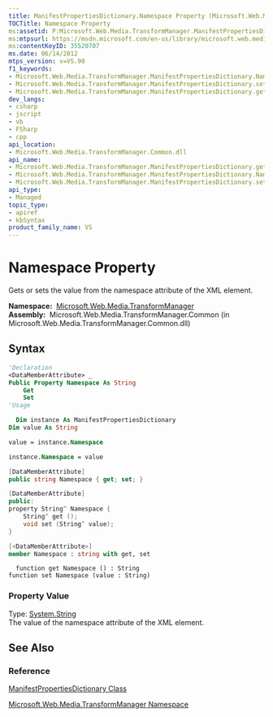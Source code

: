 ```yaml
---
title: ManifestPropertiesDictionary.Namespace Property (Microsoft.Web.Media.TransformManager)
TOCTitle: Namespace Property
ms:assetid: P:Microsoft.Web.Media.TransformManager.ManifestPropertiesDictionary.Namespace
ms:mtpsurl: https://msdn.microsoft.com/en-us/library/microsoft.web.media.transformmanager.manifestpropertiesdictionary.namespace(v=VS.90)
ms:contentKeyID: 35520707
ms.date: 06/14/2012
mtps_version: v=VS.90
f1_keywords:
- Microsoft.Web.Media.TransformManager.ManifestPropertiesDictionary.Namespace
- Microsoft.Web.Media.TransformManager.ManifestPropertiesDictionary.set_Namespace
- Microsoft.Web.Media.TransformManager.ManifestPropertiesDictionary.get_Namespace
dev_langs:
- csharp
- jscript
- vb
- FSharp
- cpp
api_location:
- Microsoft.Web.Media.TransformManager.Common.dll
api_name:
- Microsoft.Web.Media.TransformManager.ManifestPropertiesDictionary.get_Namespace
- Microsoft.Web.Media.TransformManager.ManifestPropertiesDictionary.Namespace
- Microsoft.Web.Media.TransformManager.ManifestPropertiesDictionary.set_Namespace
api_type:
- Managed
topic_type:
- apiref
- kbSyntax
product_family_name: VS
---
```


# Namespace Property

Gets or sets the value from the namespace attribute of the XML element.

**Namespace:**  [Microsoft.Web.Media.TransformManager](microsoft-web-media-transformmanager-namespace.md)  
**Assembly:**  Microsoft.Web.Media.TransformManager.Common (in Microsoft.Web.Media.TransformManager.Common.dll)

## Syntax

```vb
'Declaration
<DataMemberAttribute> _
Public Property Namespace As String
    Get
    Set
'Usage

  Dim instance As ManifestPropertiesDictionary
Dim value As String

value = instance.Namespace

instance.Namespace = value
```

```csharp
[DataMemberAttribute]
public string Namespace { get; set; }
```

```cpp
[DataMemberAttribute]
public:
property String^ Namespace {
    String^ get ();
    void set (String^ value);
}
```

``` fsharp
[<DataMemberAttribute>]
member Namespace : string with get, set
```

```jscript
  function get Namespace () : String
function set Namespace (value : String)
```

### Property Value

Type: [System.String](https://msdn.microsoft.com/library/s1wwdcbf)  
The value of the namespace attribute of the XML element.  

## See Also

### Reference

[ManifestPropertiesDictionary Class](manifestpropertiesdictionary-class-microsoft-web-media-transformmanager.md)

[Microsoft.Web.Media.TransformManager Namespace](microsoft-web-media-transformmanager-namespace.md)

